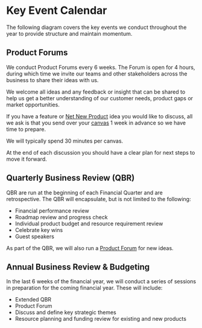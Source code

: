 # Key Event Calendar
The following diagram covers the key events we conduct throughout the year to
provide structure and maintain momentum.

## Product Forums
We conduct Product Forums every 6 weeks. The Forum is open for 4 hours, during
which time we invite our teams and other stakeholders across the business to
share their ideas with us.

We welcome all ideas and any feedback or insight that can be shared to help us
get a better understanding of our customer needs, product gaps or market
opportunities.

If you have a feature or [Net New Product](contributing/#net-new-products)
idea you would like to discuss, all we ask is that you send over your
[canvas]() 1 week in advance so we have time to prepare.

We will typically spend 30 minutes per canvas.

At the end of each discussion you should have a clear plan for next steps to
move it forward.

## Quarterly Business Review (QBR)
QBR are run at the beginning of each Financial Quarter and are retrospective.
The QBR will encapsulate, but is not limited to the following:

- Financial performance review
- Roadmap review and progress check
- Individual product budget and resource requirement review
- Celebrate key wins
- Guest speakers

As part of the QBR, we will also run a [Product Forum](#product-forum) for new
ideas.

## Annual Business Review & Budgeting
In the last 6 weeks of the financial year, we will conduct a series of sessions
in preparation for the coming financial year. These will include:

- Extended QBR
- Product Forum
- Discuss and define key strategic themes
- Resource planning and funding review for existing and new products
